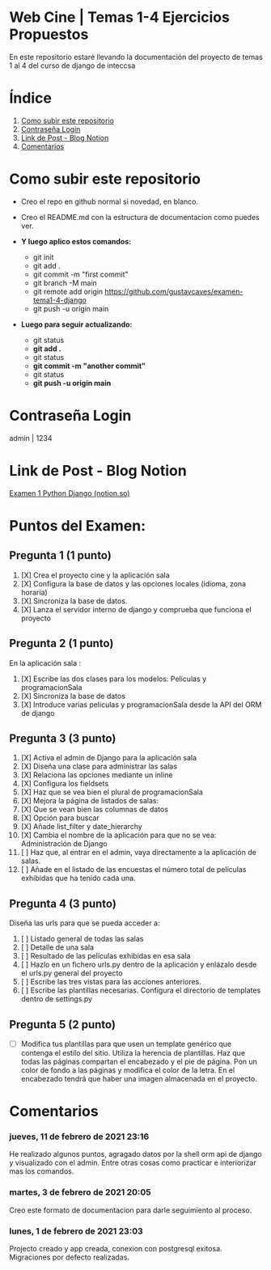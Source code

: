 # Web Cine | Temas 1-4 Ejercicios Propuestos

En este repositorio estaré llevando la documentación del proyecto de temas 1 al 4 del curso de django de inteccsa

# Índice

1. [Como subir este repositorio](#Como-subir-este-repo)
2. [Contraseña Login](#Contraseña-Login)
3. [Link de Post - Blog Notion](#Link-de-Post---Blog-Notion)
4. [Comentarios](#Comentarios)

# Como subir este repositorio

- Creo el repo en github normal si novedad, en blanco.
- Creo el README.md con la estructura de documentacion como puedes ver.
- **Y luego aplico estos comandos:**

  - git init
  - git add .
  - git commit -m "first commit"
  - git branch -M main
  - git remote add origin https://github.com/gustavcaves/examen-tema1-4-django
  - git push -u origin main
- **Luego para seguir actualizando:**

  - git status
  - **git add .**
  - git status
  - **git commit -m "another commit"**
  - git status
  - **git push -u origin main**

# Contraseña Login

admin | 1234

# Link de Post - Blog Notion

[Examen 1 Python Django (notion.so)](https://www.notion.so/Examen-1-Python-Django-6afb294b2a034367b2a7aaa2af6091f0)

# Puntos del Examen:

## Pregunta 1 (1 punto)

1. [X] Crea el proyecto cine y la aplicación sala
2. [X] Configura la base de datos y las opciones locales (idioma, zona horaria)
3. [X] Sincroniza la base de datos.
4. [X] Lanza el servidor interno de django y comprueba que funciona el
   proyecto

## Pregunta 2 (1 punto)

En la aplicación sala :

1. [X] Escribe las dos clases para los modelos: Peliculas y programacionSala
2. [X] Sincroniza la base de datos
3. [X] Introduce varias peliculas y programacionSala desde la API del ORM de
   django

## Pregunta 3 (3 punto)

1. [X] Activa el admin de Django para la aplicación sala
2. [X] Diseña una clase para administrar las salas
3. [X] Relaciona las opciones mediante un inline
4. [X] Configura los fieldsets
5. [X] Haz que se vea bien el plural de programacionSala
6. [X] Mejora la página de listados de salas:
7. [X] Que se vean bien las columnas de datos
8. [X] Opción para buscar
9. [X] Añade list_filter y date_hierarchy
10. [X] Cambia el nombre de la aplicación para que no se vea: Administración
    de Django
11. [ ] Haz que, al entrar en el admin, vaya directamente a la aplicación de
    salas.
12. [ ] Añade en el listado de las encuestas el número total de películas
    exhibidas que ha tenido cada una.

## Pregunta 4 (3 punto)

Diseña las urls para que se pueda acceder a:

1. [ ] Listado general de todas las salas
2. [ ] Detalle de una sala
3. [ ] Resultado de las películas exhibidas en esa sala
4. [ ] Hazlo en un fichero urls.py dentro de la aplicación y enlázalo desde
   el urls.py general del proyecto
5. [ ] Escribe las tres vistas para las acciones anteriores.
6. [ ] Escribe las plantillas necesarias. Configura el directorio de templates
   dentro de settings.py

## Pregunta 5 (2 punto)

* [ ] Modifica tus plantillas para que usen un template genérico que contenga el
  estilo del sitio. Utiliza la herencia de plantillas. Haz que todas las páginas
  compartan el encabezado y el pie de página. Pon un color de fondo a las
  páginas y modifica el color de la letra. En el encabezado tendrá que haber una
  imagen almacenada en el proyecto.

# Comentarios

### jueves, 11 de febrero de 2021 23:16

He realizado algunos puntos, agragado datos por la shell orm api de django y visualizado con el admin. Entre otras cosas como practicar e interiorizar mas los comandos.

### martes, 3 de febrero de 2021 20:05

Creo este formato de documentacion para darle seguimiento al proceso.

### lunes, 1 de febrero de 2021 23:03

Projecto creado y app creada, conexion con postgresql exitosa. Migraciones por defecto realizadas.
